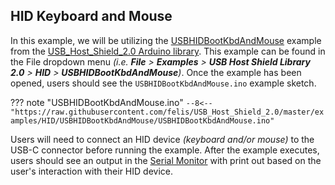 ## HID Keyboard and Mouse
In this example, we will be utilizing the [USBHIDBootKbdAndMouse](https://github.com/felis/USB_Host_Shield_2.0/tree/master/examples/HID/USBHIDBootKbdAndMouse) example from the [USB_Host_Shield_2.0 Arduino library](https://github.com/felis/USB_Host_Shield_2.0). This example can be found in the File dropdown menu _(i.e. **File** > **Examples** > **USB Host Shield Library 2.0** > **HID** > **USBHIDBootKbdAndMouse**)_. Once the example has been opened, users should see the `USBHIDBootKbdAndMouse.ino` example sketch.

??? note "USBHIDBootKbdAndMouse.ino"
    ```
    --8<-- "https://raw.githubusercontent.com/felis/USB_Host_Shield_2.0/master/examples/HID/USBHIDBootKbdAndMouse/USBHIDBootKbdAndMouse.ino"
    ```

Users will need to connect an HID device *(keyboard and/or mouse)* to the USB-C connector before running the example. After the example executes, users should see an output in the [Serial Monitor](https://learn.sparkfun.com/tutorials/112) with print out based on the user's interaction with their HID device.